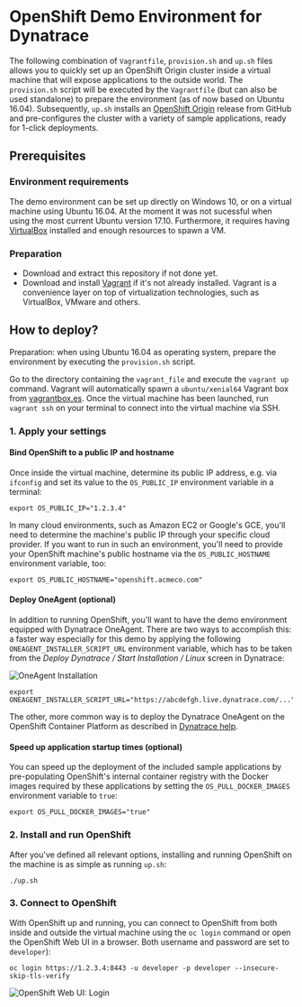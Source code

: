 # OpenShift Demo Environment for Dynatrace

The following combination of `Vagrantfile`, `provision.sh` and `up.sh` files allows you to quickly set up an OpenShift Origin cluster inside a virtual machine that will expose applications to the outside world. The `provision.sh` script will be executed by the `Vagrantfile` (but can also be used standalone) to prepare the environment (as of now based on Ubuntu 16.04). Subsequently, `up.sh` installs an [OpenShift Origin](https://github.com/openshift/origin) release from GitHub and pre-configures the cluster with a variety of sample applications, ready for 1-click deployments.

## Prerequisites
### Environment requirements

The demo environment can be set up directly on Windows 10, or on a virtual machine using Ubuntu 16.04. At the moment it was not sucessful when using the most current Ubuntu version 17.10.
Furthermore, it requires having [VirtualBox](https://www.virtualbox.org/) installed and enough resources to spawn a VM.

### Preparation

* Download and extract this repository if not done yet.
* Download and install [Vagrant](https://www.vagrantup.com/) if it's not already installed. Vagrant is a convenience layer on top of virtualization technologies, such as VirtualBox, VMware and others.

## How to deploy?
Preparation: when using Ubuntu 16.04 as operating system, prepare the environment by executing the `provision.sh` script.

Go to the directory containing the `vagrant_file` and execute the `vagrant up` command. Vagrant will automatically spawn a `ubuntu/xenial64` Vagrant box from [vagrantbox.es](http://www.vagrantbox.es/). 
Once the virtual machine has been launched, run `vagrant ssh` on your terminal to connect into the virtual machine via SSH.

### 1. Apply your settings
#### Bind OpenShift to a public IP and hostname

Once inside the virtual machine, determine its public IP address, e.g. via `ifconfig` and set its value to the `OS_PUBLIC_IP` environment variable in a terminal:

```
export OS_PUBLIC_IP="1.2.3.4"
```

In many cloud environments, such as Amazon EC2 or Google's GCE, you'll need to determine the machine's public IP through your specific cloud provider. If you want to run in such an environment, you'll need to provide your OpenShift machine's public hostname via the `OS_PUBLIC_HOSTNAME` environment variable, too:

```
export OS_PUBLIC_HOSTNAME="openshift.acmeco.com"
```

#### Deploy OneAgent (optional)

In addition to running OpenShift, you'll want to have the demo environment equipped with Dynatrace OneAgent. There are two ways to accomplish this: 
a faster way especially for this demo by applying the following `ONEAGENT_INSTALLER_SCRIPT_URL` environment variable, which has to be taken from the *Deploy Dynatrace / Start Installation / Linux* screen in Dynatrace:

![OneAgent Installation](https://github.com/dynatrace-innovationlab/openshift-demo-environment/raw/images/oneagent-installation.png)

```
export ONEAGENT_INSTALLER_SCRIPT_URL="https://abcdefgh.live.dynatrace.com/..."
```

The other, more common way is to deploy the Dynatrace OneAgent on the OpenShift Container Platform as described in [Dynatrace help](https://www.dynatrace.com/support/help/cloud-platforms/openshift/how-do-i-deploy-dynatrace-oneagent-on-openshift-container-platform/).


#### Speed up application startup times (optional)

You can speed up the deployment of the included sample applications by pre-populating OpenShift's internal container registry with the Docker images required by these applications by setting the `OS_PULL_DOCKER_IMAGES` environment variable to `true`:

```
export OS_PULL_DOCKER_IMAGES="true"
```

### 2. Install and run OpenShift

After you've defined all relevant options, installing and running OpenShift on the machine is as simple as running `up.sh`:

```
./up.sh
```

### 3. Connect to OpenShift

With OpenShift up and running, you can connect to OpenShift from both inside and outside the virtual machine using the `oc login` command or open the OpenShift Web UI in a browser. Both username and password are set to `developer`):

```
oc login https://1.2.3.4:8443 -u developer -p developer --insecure-skip-tls-verify
```

![OpenShift Web UI: Login](https://github.com/dynatrace-innovationlab/openshift-demo-environment/raw/images/openshift-web-ui-login.png)
